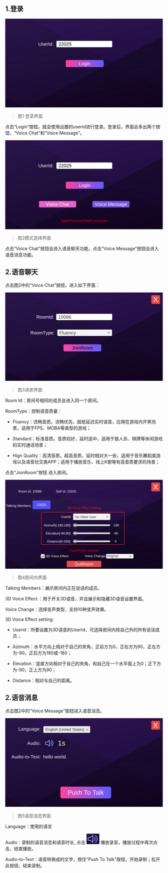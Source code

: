 ## 1.登录

![image](Image/u6.png)
> 图1 登录界面

点击“Login”按钮，就会使用设置的userid进行登录。登录后，界面会多出两个按钮，“Voice Chat”和“Voice Message”。

![image](Image/u7.png)
> 图2模式选择界面

点击“Voice Chat”按钮会进入语音聊天功能，点击“Voice Message”按钮会进入语音消息功能。

## 2.语音聊天
点击图2中的“Voice Chat”按钮，进入如下界面：

![image](Image/u8.png)
> 图3进房界面

Room Id：房间号相同的成员会进入同一个房间。

RoomType：控制语音质量：

- Fluency：流畅音质。流畅优先、超低延迟实时语音，应用在游戏内开黑场景，适用于FPS、MOBA等类型的游戏；

- Standard：标准音质。音质较好，延时适中，适用于狼人杀、棋牌等休闲游戏的实时通话场景；

- Hign Quality：高清音质。超高音质，延时相对大一些，适用于音乐舞蹈类游戏以及语音社交类APP；适用于播放音乐、线上K歌等有高音质要求的场景；

点击“JoinRoom”按钮 进入房间。

![image](Image/u9.png)
> 图4房间内界面

Talking Members：展示房间内正在说话的成员。

3D Voice Effect:：用于开关3D语音，并且展示和隐藏3D语音设置界面。

Voice Change：选择变声类型，支持10种变声效果。

3D Voice Effect setting:

- Userid：所要设置为3D语音的UserId，可选择房间内除自己外的所有说话成员；

- Azimuth：水平方向上相对于自己的夹角，正前方为0，正右方为90，正左方为-90，正后方为180或-180；

- Elevation：竖直方向相对于自己的夹角，和自己在一个水平面上为0；正下方为-90，正上方为90；

- Distance：相对与自己的距离。

## 2.语音消息

点击图2中的“Voice Message”按钮进入语音消息。

![image](Image/u10.png)
> 图5语音消息界面

Language：使用的语言

Audio：录制的语音消息和语音时长, 点击 ![image](Image/u11.png) 播放录音，播放过程中再次点击，结束播放。

Audio-to-Text：语音转换成的文字，按住“Push To Talk”按钮，开始录制；松开此按钮，结束录制。
